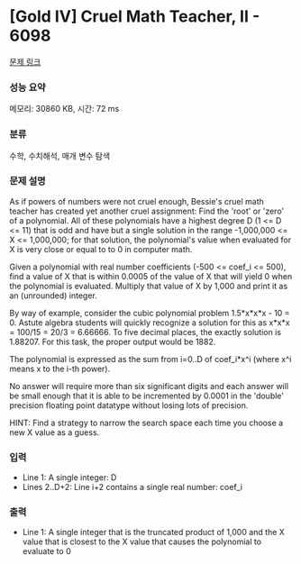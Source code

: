 # [Gold IV] Cruel Math Teacher, II - 6098 

[문제 링크](https://www.acmicpc.net/problem/6098) 

### 성능 요약

메모리: 30860 KB, 시간: 72 ms

### 분류

수학, 수치해석, 매개 변수 탐색

### 문제 설명

<p>As if powers of numbers were not cruel enough, Bessie's cruel math teacher has created yet another cruel assignment: Find the 'root' or 'zero' of a polynomial. All of these polynomials have a highest degree D (1 <= D <= 11) that is odd and have but a single solution in the range -1,000,000 <= X <= 1,000,000; for that solution, the polynomial's value when evaluated for X is very close or equal to to 0 in computer math.</p>

<p>Given a polynomial with real number coefficients (-500 <= coef_i <= 500), find a value of X that is within 0.0005 of the value of X that will yield 0 when the polynomial is evaluated. Multiply that value of X by 1,000 and print it as an (unrounded) integer.</p>

<p>By way of example, consider the cubic polynomial problem 1.5*x*x*x - 10 = 0.  Astute algebra students will quickly recognize a solution for this as x*x*x = 100/15 = 20/3 = 6.66666. To five decimal places, the exactly solution is 1.88207. For this task, the proper output would be 1882.</p>

<p>The polynomial is expressed as the sum from i=0..D of coef_i*x^i (where x^i means x to the i-th power).</p>

<p>No answer will require more than six significant digits and each answer will be small enough that it is able to be incremented by 0.0001 in the 'double' precision floating point datatype without losing lots of precision.</p>

<p>HINT: Find a strategy to narrow the search space each time you choose a new X value as a guess.</p>

<p> </p>

### 입력 

 <ul>
	<li>Line 1: A single integer: D</li>
	<li>Lines 2..D+2: Line i+2 contains a single real number: coef_i</li>
</ul>

<p> </p>

### 출력 

 <ul>
	<li>Line 1: A single integer that is the truncated product of 1,000 and the X value that is closest to the X value that causes the polynomial to evaluate to 0</li>
</ul>

<p> </p>

